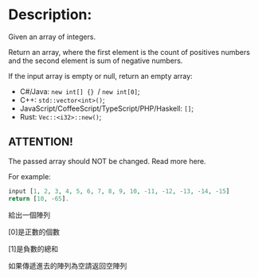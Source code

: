 # Description:

Given an array of integers.

Return an array, where the first element is the count of positives numbers and the second element is sum of negative numbers.

If the input array is empty or null, return an empty array:

- C#/Java: `new int[] {} `/ `new int[0]`;
- C++: `std::vector<int>()`;
- JavaScript/CoffeeScript/TypeScript/PHP/Haskell: `[]`;
- Rust: `Vec::<i32>::new()`;


## ATTENTION!

The passed array should NOT be changed. Read more here.

For example:
```php
input [1, 2, 3, 4, 5, 6, 7, 8, 9, 10, -11, -12, -13, -14, -15]
return [10, -65].
```

給出一個陣列

[0]是正數的個數

[1]是負數的總和

如果傳遞進去的陣列為空請返回空陣列
